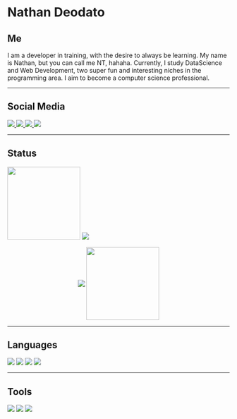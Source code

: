<h1>Nathan Deodato</h1>

<h2>Me</h2>
<p>
    I am a developer in training, with the desire to always be learning. My name is Nathan, but you can call me NT, hahaha. Currently, I study DataScience and Web Development, two super fun and interesting niches in the programming area. I aim to become a computer science professional.
</p>

---

<h2>Social Media</h2>
<p>

<a href="https://github.com/NathanDeodato">
<img src="https://img.shields.io/badge/GitHub-100000?style=for-the-badge&logo=github&logoColor=white">
</a>

<a href="https://t.me/Deodato_Nt">
<img src="https://img.shields.io/badge/Telegram-2CA5E0?style=for-the-badge&logo=telegram&logoColor=white">
</a>

<a href="https://twitter.com/DeodatoNat">
<img src="https://img.shields.io/badge/Twitter-1DA1F2?style=for-the-badge&logo=twitter&logoColor=white">
</a>

<a href="https://www.instagram.com/deodatont/">
<img src="https://img.shields.io/badge/Instagram-E4405F?style=for-the-badge&logo=instagram&logoColor=white">
</a>

</p>

---

<h2>Status</h2>

<img display="inline" height="165" name="GitHub-Status" src="https://github-readme-stats.vercel.app/api?username=NathanDeodato">

<img display="inline" name="Github-Languages" src="https://github-readme-stats.vercel.app/api/top-langs/?username=NathanDeodato&layout=compact">

<p align="center">
    <img
      align="center"
      src="https://github-readme-stats.vercel.app/api/top-langs/?username=NathanDeodato&layout=compact"
    />
    <img
      align="center"
      height="165"
      src="https://github-readme-stats.vercel.app/api?username=NathanDeodato&count_private=true&show_icons=true&custom_title=Github%20Status&hide=issues"
    />
</p>


---

<h2>Languages</h2>
<p>
<img name="Python" src="https://img.shields.io/badge/Python-3776AB?style=for-the-badge&logo=python&logoColor=white">

<img name="Javascript" src="https://img.shields.io/badge/JavaScript-F7DF1E?style=for-the-badge&logo=javascript&logoColor=black">

<img name="HTML" src="https://img.shields.io/badge/HTML5-E34F26?style=for-the-badge&logo=html5&logoColor=white">

<img name="CSS" src="https://img.shields.io/badge/CSS3-1572B6?style=for-the-badge&logo=css3&logoColor=white">
</p>

---

<h2>Tools</h2>
<p>
<img src="https://img.shields.io/badge/Microsoft_Office-D83B01?style=for-the-badge&logo=microsoft-office&logoColor=white">

<img src="https://img.shields.io/badge/Markdown-000000?style=for-the-badge&logo=markdown&logoColor=white">

<img src="https://img.shields.io/badge/Spotify-1ED760?&style=for-the-badge&logo=spotify&logoColor=white">
</p>
